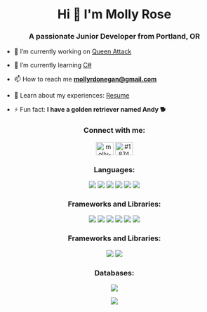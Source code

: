 <h1 align="center">Hi 👋 I'm Molly Rose</h1>
<h3 align="center">A passionate Junior Developer from Portland, OR</h3>

- 🔭 I’m currently working on [Queen Attack](https://github.com/mdonegan91/QueenAttack)

- 🌱 I’m currently learning [C#](https://github.com/mdonegan91/ScrabbleScorer)

- 📫 How to reach me **mollyrdonegan@gmail.com**

- 📄 Learn about my experiences: [Resume](https://drive.google.com/file/d/1gy27X7fgiIU-qfX4-JHjviWY1-ZRTW3F/view?usp=sharing)

- ⚡ Fun fact: **I have a golden retriever named Andy 🐕**

<h3 align="center">Connect with me:</h3>
<p align="center">
<a href="https://linkedin.com/in/molly-rose-donegan" target="blank"><img align="center" src="https://raw.githubusercontent.com/rahuldkjain/github-profile-readme-generator/master/src/images/icons/Social/linked-in-alt.svg" alt="molly-rose-donegan" height="30" width="40" /></a>
<a href="https://discord.gg/#1874" target="blank"><img align="center" src="https://raw.githubusercontent.com/rahuldkjain/github-profile-readme-generator/master/src/images/icons/Social/discord.svg" alt="#1874" height="30" width="40" /></a>
</p>

<h3 align="center">Languages:</h3>
<p align="center">
  <img src="https://img.shields.io/badge/HTML5-E34F26?style=for-the-badge&logo=html5&logoColor=white" />
  <img src="https://img.shields.io/badge/CSS3-1572B6?style=for-the-badge&logo=css3&logoColor=white" />
  <img src="https://img.shields.io/badge/JavaScript-323330?style=for-the-badge&logo=javascript&logoColor=F7DF1E" />
  <img src="https://img.shields.io/badge/C%23-239120?style=for-the-badge&logo=c-sharp&logoColor=white" />
  <img src="https://img.shields.io/badge/Java-ED8B00?style=for-the-badge&logo=java&logoColor=white" />
  <img src="https://img.shields.io/badge/json-5E5C5C?style=for-the-badge&logo=json&logoColor=white" />
</p>

<h3 align="center">Frameworks and Libraries:</h3>
<p align="center">
  <img src="https://img.shields.io/badge/Node.js-339933?style=for-the-badge&logo=nodedotjs&logoColor=white" />
  <img src="https://img.shields.io/badge/.NET-512BD4?style=for-the-badge&logo=dotnet&logoColor=white" />
  <img src="https://img.shields.io/badge/React-20232A?style=for-the-badge&logo=react&logoColor=61DAFB" />
  <img src="https://img.shields.io/badge/Bootstrap-563D7C?style=for-the-badge&logo=bootstrap&logoColor=white" />
  <img src="https://img.shields.io/badge/Tailwind_CSS-38B2AC?style=for-the-badge&logo=tailwind-css&logoColor=white" />
  <img src="https://img.shields.io/badge/jQuery-0769AD?style=for-the-badge&logo=jquery&logoColor=white" />
</p>

<h3 align="center">Frameworks and Libraries:</h3>
<p align="center">
  <img src="https://img.shields.io/badge/Visual_Studio_Code-0078D4?style=for-the-badge&logo=visual%20studio%20code&logoColor=white" />
  <img src="https://img.shields.io/badge/sublime_text-%23575757.svg?&style=for-the-badge&logo=sublime-text&logoColor=important" />
</p>

<h3 align="center">Databases:</h3>
<p align="center">
  <img src="https://img.shields.io/badge/MySQL-00000F?style=for-the-badge&logo=mysql&logoColor=white" />
</p>

<div align="center" dir="auto" <img style="max-width: 100%;" src="https://github-readme-stats.vercel.app/api?username=mdonegan91&show_icons=true&theme=radical" />
 <img style="max-width: 100%;" src="https://github-readme-stats.vercel.app/api/top-langs/?username=mdonegan91&theme=radical&layout=compact" />
</div>
